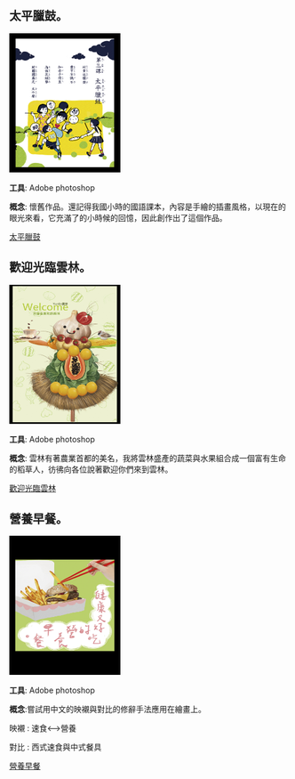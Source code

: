 ## 太平臘鼓。 ##

<img src="太平臘鼓.jpg" width="200" height="250"/>

**工具**: Adobe photoshop

**概念**: 懷舊作品。還記得我國小時的國語課本，內容是手繪的插畫風格，以現在的眼光來看，它充滿了的小時候的回憶，因此創作出了這個作品。

[太平臘鼓](https://github.com/Doggyun/doggyun.github.io/blob/gh-pages/%E8%A8%AD%E8%A8%88/%E6%8F%92%E7%95%AB/%E5%A4%AA%E5%B9%B3%E8%87%98%E9%BC%93.jpg) 

## 歡迎光臨雲林。 ##

<img src="歡迎光臨雲林.jpg" width="200" height="250"/>

**工具**: Adobe photoshop

**概念**: 雲林有著農業首都的美名，我將雲林盛產的蔬菜與水果組合成一個富有生命的稻草人，彷彿向各位說著歡迎你們來到雲林。

[歡迎光臨雲林](https://github.com/Doggyun/doggyun.github.io/blob/master/%E8%A8%AD%E8%A8%88/%E6%8F%92%E7%95%AB/%E6%AD%A1%E8%BF%8E%E5%85%89%E8%87%A8%E9%9B%B2%E6%9E%97.jpg) 

## 營養早餐。 ##

<img src="營養早餐.jpg" width="200" height="250"/>

**工具**: Adobe photoshop

**概念**:嘗試用中文的映襯與對比的修辭手法應用在繪畫上。

映襯 : 速食<-->營養

對比 : 西式速食與中式餐具

[營養早餐](https://github.com/Doggyun/doggyun.github.io/blob/master/%E8%A8%AD%E8%A8%88/%E6%8F%92%E7%95%AB/%E6%AD%A1%E8%BF%8E%E5%85%89%E8%87%A8%E9%9B%B2%E6%9E%97.jpg) 
